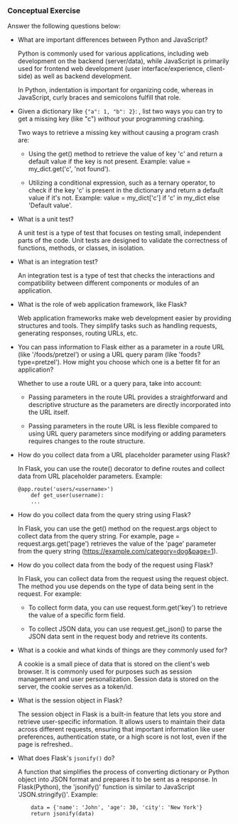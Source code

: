 ### Conceptual Exercise

Answer the following questions below:

-   What are important differences between Python and JavaScript?  
    
	Python is commonly used for various applications, including web development on the backend (server/data), while JavaScript is primarily used for frontend web development (user interface/experience, client-side) as well as backend development.

	In Python, indentation is important for organizing code, whereas in JavaScript, curly braces and semicolons fulfill that role.

-   Given a dictionary like `{"a": 1, "b": 2}`: , list two ways you
    can try to get a missing key (like "c") _without_ your programming
    crashing.  
	
	Two ways to retrieve a missing key without causing a program crash are:

	* Using the get() method to retrieve the value of key 'c' and return a default value if the key is not present. Example: value = my_dict.get('c', 'not found').
	
	* Utilizing a conditional expression, such as a ternary operator, to check if the key 'c' is present in the dictionary and return a default value if it's not. Example: value = my_dict['c'] if 'c' in my_dict else 'Default value'.
	  
-   What is a unit test?

	A unit test is a type of test that focuses on testing small, independent parts of the code. Unit tests are designed to validate the correctness of functions, methods, or classes, in isolation.

-   What is an integration test?

	An integration test is a type of test that checks the interactions and compatibility between different components or modules of an application.

-   What is the role of web application framework, like Flask?

	Web application frameworks make web development easier by providing structures and tools. They simplify tasks such as handling requests, generating responses, routing URLs, etc.
	
-   You can pass information to Flask either as a parameter in a route URL
    (like '/foods/pretzel') or using a URL query param (like
    'foods?type=pretzel'). How might you choose which one is a better fit
    for an application?

	Whether to use a route URL or a query para, take into account:
	* Passing parameters in the route URL provides a straightforward and descriptive structure as the parameters are directly incorporated into the URL itself.
	
	* Passing parameters in the route URL is less flexible compared to using URL query parameters since modifying or adding parameters requires changes to the route structure.

-   How do you collect data from a URL placeholder parameter using Flask?

	In Flask, you can use the route() decorator to define routes and collect data from URL placeholder parameters. Example: 

		@app.route('users/<username>')  	
			def get_user(username):  
			...

-   How do you collect data from the query string using Flask?

	In Flask, you can use the get() method on the request.args object to collect data from the query string. For example, page = request.args.get('page') retrieves the value of the 'page' parameter from the query string (https://example.com/category=dog&page=1).

-   How do you collect data from the body of the request using Flask?

	In Flask, you can collect data from the request using the request object. The method you use depends on the type of data being sent in the request. For example:

	* To collect form data, you can use request.form.get('key') to retrieve the value of a specific form field.
	
	* To collect JSON data, you can use request.get_json() to parse the JSON data sent in the request body and retrieve its contents.

-   What is a cookie and what kinds of things are they commonly used for?

	A cookie is a small piece of data that is stored on the client's web browser. It is commonly used for purposes such as session management and user personalization. Session data is stored on the server, the cookie serves as a token/id. 

-   What is the session object in Flask?

	The session object in Flask is a built-in feature that lets you store and retrieve user-specific information. It allows users to maintain their data across different requests, ensuring that important information like user preferences, authentication state, or a high score is not lost, even if the page is refreshed..

-   What does Flask's `jsonify()` do?

	A function that simplifies the process of converting dictionary or Python object into JSON format and prepares it to be sent as a response. In Flask(Python), the 'jsonify()' function is similar to JavaScript 'JSON.stringify()'. Example:

			data = {'name': 'John', 'age': 30, 'city': 'New York'}
	    	return jsonify(data)
